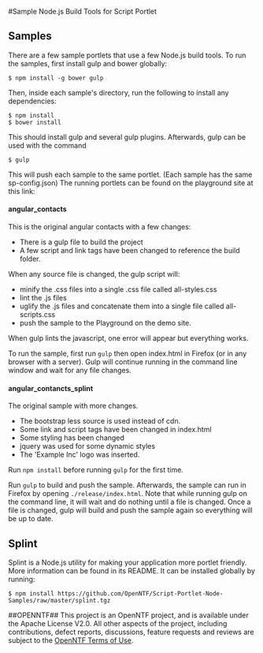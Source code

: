 #Sample Node.js Build Tools for Script Portlet

## Samples
There are a few sample portlets that use a few Node.js build tools. To run the samples, first install gulp and bower globally:
```
$ npm install -g bower gulp
```
Then, inside each sample's directory, run the following to install any dependencies:
```
$ npm install
$ bower install
```
This should install gulp and several gulp plugins. Afterwards, gulp can be used with the command
```
$ gulp
```
This will push each sample to the same portlet. (Each sample has the same sp-config.json)
The running portlets can be found on the playground site at this link:


#### angular_contacts
This is the original angular contacts with a few changes:
- There is a gulp file to build the project
- A few script and link tags have been changed to reference the build folder.

When any source file is changed, the gulp script will:
- minify the .css files into a single .css file called all-styles.css
- lint the .js files
- uglify the .js files and concatenate them into a single file called all-scripts.css
- push the sample to the Playground on the demo site.

When gulp lints the javascript, one error will appear but everything works.

To run the sample, first run `gulp` then open index.html in Firefox (or in any browser
with a server). Gulp will continue running in the command line window and wait for
any file changes.

#### angular_contancts_splint
The original sample with more changes.
- The bootstrap less source is used instead of cdn.
- Some link and script tags have been changed in index.html
- Some styling has been changed
- jquery was used for some dynamic styles
- The 'Example Inc' logo was inserted.

Run `npm install` before running `gulp` for the first time.

Run `gulp` to build and push the sample. Afterwards, the sample can run in Firefox by
opening `./release/index.html`. Note that while running gulp on the command line,
it will wait and do nothing until a file is changed. Once a file is changed, gulp
will build and push the sample again so everything will be up to date.

## Splint
Splint is a Node.js utility for making your application more portlet 
friendly. More information can be found in its README. It can be installed globally by running:
```
$ npm install https://github.com/OpenNTF/Script-Portlet-Node-Samples/raw/master/splint.tgz
```

##OPENNTF##
This project is an OpenNTF project, and is available under the Apache License
V2.0. All other aspects of the project, including contributions, defect
reports, discussions, feature requests and reviews are subject to the
[OpenNTF Terms of Use](http://openntf.org/Internal/home.nsf/dx/Terms_of_Use).
